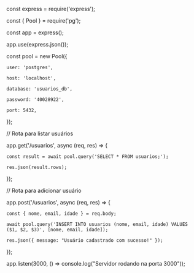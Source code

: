 const express = require('express');

const { Pool } = require('pg');

const app = express();

app.use(express.json());

const pool = new Pool({

    user: 'postgres',
    
    host: 'localhost',
    
    database: 'usuarios_db',
    
    password: '40028922',
    
    port: 5432,
    
});

// Rota para listar usuários

app.get('/usuarios', async (req, res) => {

    const result = await pool.query('SELECT * FROM usuarios;');
    
    res.json(result.rows);
    
});

// Rota para adicionar usuário

app.post('/usuarios', async (req, res) => {

    const { nome, email, idade } = req.body;
    
    await pool.query('INSERT INTO usuarios (nome, email, idade) VALUES ($1, $2, $3)', [nome, email, idade]);
    
    res.json({ message: "Usuário cadastrado com sucesso!" });
    
});

app.listen(3000, () => console.log("Servidor rodando na porta 3000"));
